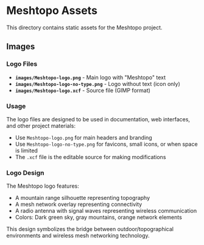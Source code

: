 # Meshtopo Assets

This directory contains static assets for the Meshtopo project.

## Images

### Logo Files

- **`images/Meshtopo-logo.png`** - Main logo with "Meshtopo" text
- **`images/Meshtopo-logo-no-type.png`** - Logo without text (icon only)
- **`images/Meshtopo-logo.xcf`** - Source file (GIMP format)

### Usage

The logo files are designed to be used in documentation, web interfaces, and other project materials:

- Use `Meshtopo-logo.png` for main headers and branding
- Use `Meshtopo-logo-no-type.png` for favicons, small icons, or when space is limited
- The `.xcf` file is the editable source for making modifications

### Logo Design

The Meshtopo logo features:

- A mountain range silhouette representing topography
- A mesh network overlay representing connectivity
- A radio antenna with signal waves representing wireless communication
- Colors: Dark green sky, gray mountains, orange network elements

This design symbolizes the bridge between outdoor/topographical environments and wireless mesh networking technology.
